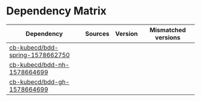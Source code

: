 # Dependency Matrix

Dependency | Sources | Version | Mismatched versions
---------- | ------- | ------- | -------------------
[cb-kubecd/bdd-spring-1578662750](https://github.com/cb-kubecd/bdd-spring-1578662750.git) |  | []() | 
[cb-kubecd/bdd-nh-1578664699](https://github.com/cb-kubecd/bdd-nh-1578664699.git) |  | []() | 
[cb-kubecd/bdd-gh-1578664699](https://github.com/cb-kubecd/bdd-gh-1578664699.git) |  | []() | 
